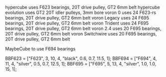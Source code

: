 hypercube uses F623 bearings, 20T drive pulley, GT2 6mm belt
hypercube evolution uses GT2 20T idler pulleys, 3mm bore
voron 0 uses 24 F623-rs bearings, 20T drive pulley, GT2 6mm belt
voron Legacy uses 24 F695 bearings, 20T drive pulley, GT2 6mm belt
voron Trident uses 24 F695 bearings, 20T drive pulley, GT2 6mm belt
voron 2.4 uses 20 F695 bearings, 20T drive pulley, GT2 6mm belt
voron Switchwire uses 20 F695 bearings, 20T drive pulley, GT2 6mm belt

MaybeCube to use F694 bearings

BBF623   = ["F623",  3,  10, 4,   "black",     0.6,  0.7,  11.5,  1];
BBF694   = ["F694",  4,  11, 4,   "silver",    0.5,  0.7,  12.5,  1];
BBF695   = ["F695",  5,  13, 4,   "silver",    1.0,  1.0,  15,    1];
